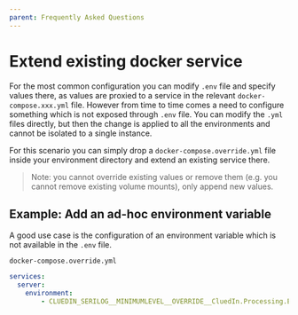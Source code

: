 ```yaml
---
parent: Frequently Asked Questions
---
```


# Extend existing docker service

For the most common configuration you can modify `.env` file and specify values there, as values are proxied to a service
in the relevant `docker-compose.xxx.yml` file. However from time to time comes a need to configure something which is not
exposed through `.env` file. You can modify the `.yml` files directly, but then the change is applied to all the environments
and cannot be isolated to a single instance.

For this scenario you can simply drop a `docker-compose.override.yml` file inside your environment directory and
extend an existing service there. 

> Note: you cannot override existing values or remove them (e.g. you cannot remove existing
volume mounts), only append new values.

## Example: Add an ad-hoc environment variable

A good use case is the configuration of an environment variable which is not available in the `.env` file.

`docker-compose.override.yml`

```yml
services:
  server:
    environment:
        - CLUEDIN_SERILOG__MINIMUMLEVEL__OVERRIDE__CluedIn.Processing.EntityResolution.Matchers.RuleMatcher.RuleEntityMatcherBase=Verbose
```